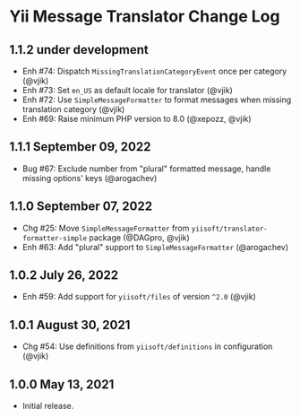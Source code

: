 # Yii Message Translator Change Log

## 1.1.2 under development

- Enh #74: Dispatch `MissingTranslationCategoryEvent` once per category (@vjik)
- Enh #73: Set `en_US` as default locale for translator (@vjik)
- Enh #72: Use `SimpleMessageFormatter` to format messages when missing translation category (@vjik)
- Enh #69: Raise minimum PHP version to 8.0 (@xepozz, @vjik)

## 1.1.1 September 09, 2022

- Bug #67: Exclude number from "plural" formatted message, handle missing options' keys (@arogachev)

## 1.1.0 September 07, 2022

- Chg #25: Move `SimpleMessageFormatter` from `yiisoft/translator-formatter-simple` package (@DAGpro, @vjik)
- Enh #63: Add "plural" support to `SimpleMessageFormatter` (@arogachev)

## 1.0.2 July 26, 2022

- Enh #59: Add support for `yiisoft/files` of version `^2.0` (@vjik)

## 1.0.1 August 30, 2021

- Chg #54: Use definitions from `yiisoft/definitions` in configuration (@vjik)

## 1.0.0 May 13, 2021

- Initial release.

